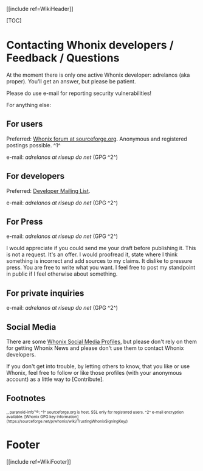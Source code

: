 [[include ref=WikiHeader]]

[TOC]

# Contacting Whonix developers / Feedback / Questions #
At the moment there is only one active Whonix developer: adrelanos (aka proper). You'll get an answer, but please be patient.

Please do use e-mail for reporting security vulnerabilities!

For anything else:

## For users ##
Preferred: [Whonix forum at sourceforge.org](https://sourceforge.net/p/whonix/discussion/). Anonymous and registered postings possible. ^1^

e-mail: *adrelanos at riseup do net*
(GPG ^2^)

## For developers ##
Preferred: [Developer Mailing List](https://sourceforge.net/p/whonix/mailman/).

e-mail: *adrelanos at riseup do net*
(GPG ^2^)

## For Press #
e-mail: *adrelanos at riseup do net*
(GPG ^2^)

I would appreciate if you could send me your draft before publishing it. This is not a request. It's an offer. I would proofread it, state where I think something is incorrect and add sources to my claims. It dislike to pressure press. You are free to write what you want. I feel free to post my standpoint in public if I feel otherwise about something.

## For private inquiries ##
e-mail: *adrelanos at riseup do net*
(GPG ^2^)

## Social Media #
There are some [Whonix Social Media Profiles](https://sourceforge.net/p/whonix/wiki/OnlineProfiles/), but please don't rely on them for getting Whonix News and please don't use them to contact Whonix developers.

If you don't get into trouble, by letting others to know, that you like or use Whonix, feel free to follow or like those profiles (with your anonymous account) as a little way to [Contribute].

## Footnotes ##
<font size="-3">
,,
paranoid-info™®:
^1^ sourceforge.org is host. SSL only for registered users. 
^2^ e-mail encryption available. [Whonix GPG key information](https://sourceforge.net/p/whonix/wiki/TrustingWhonixSigningKey/)
</font>

# Footer #
[[include ref=WikiFooter]]